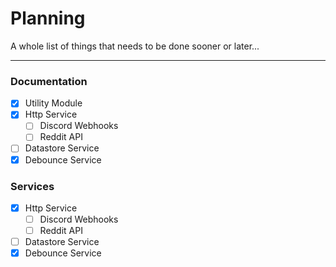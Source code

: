 # Planning

A whole list of things that needs to be done sooner or later...

---

### Documentation

- [x] Utility Module
- [x] Http Service
    * [ ] Discord Webhooks
    * [ ] Reddit API
- [ ] Datastore Service
- [x] Debounce Service

### Services

- [x] Http Service
    * [ ] Discord Webhooks
    * [ ] Reddit API
- [ ] Datastore Service
- [x] Debounce Service